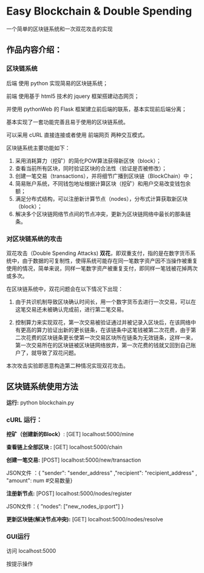 # Easy Blockchain & Double Spending
一个简单的区块链系统和一次双花攻击的实现

  ## 作品内容介绍：  

### 区块链系统  

后端 使用 python 实现简易的区块链系统；  

前端 使用基于 html5 技术的 jquery 框架搭建动态网页；  

并使用 pythonWeb 的 Flask 框架建立前后端的联系，基本实现前后端分离；  

基本实现了一套功能完善且易于使用的区块链系统。  

可以采用 cURL 直接连接或者使用 前端网页 两种交互模式。  

区块链系统主要功能如下：  

1. 采用消耗算力（挖矿）的简化POW算法获得新区快（block）；  
2. 查看当前所有区块，同时验证区块的合法性（验证是否被修改）；  
3.  创建一笔交易（transactions），并将细节广播到区块链（BlockChain）中；  
4.  简易账户系统，不同钱包地址根据计算区块（挖矿）和用户交易改变钱包余额；  
5. 满足分布式结构，可以注册新计算节点（nodes），分布式计算获取新区块（block）； 
6.  解决多个区块链网络节点间的节点冲突，更新为区块链网络中最长的那条链条。  

### 对区块链系统的攻击  

双花攻击（Double Spending Attacks)   **双花**，即双重支付，指的是在数字货币系统中，由于数据的可复制性，使得系统可能存在同一笔数字资产因不当操作被重复使用的情况，简单来说，同样一笔数字资产被重复支付，即同样一笔钱被花掉两次或多次。  

在区块链系统中，双花问题会在以下情况下出现：  

1. 由于共识机制导致区块确认时间长，用一个数字货币去进行一次交易，可以在这笔交易还未被确认完成前，进行第二笔交易。  

2. 控制算力来实现双花，第一次交易被验证通过并被记录入区块后，在该网络中有更高的算力验证出新的更长链条，在该链条中这笔钱被第二次花费，由于第二次花费的区块链条更长使第一次交易区块所在链条为无效链条，这样一来，第一次交易所在的区块链被区块链网络放弃，第一次花费的钱就又回到自己账户了，就导致了双花问题。 

本次攻击实验即恶意构造第二种情况实现双花攻击。     

## 区块链系统使用方法

**运行:** python blockchain.py

### cURL 运行：
**挖矿（创建新的Block）**:  [GET] localhost:5000/mine

**查看链上全部区块 :** [GET] localhost:5000/chain

**创建一笔交易:** [POST] localhost:5000/new/transaction

JSON文件 ：{ "sender": "sender_address" ,"recipient": "recipient_address" , "amount": num #交易数量}

**注册新节点:** [POST] localhost:5000/nodes/register

JSON文件：{ ”nodes“: ["new_nodes_ip:port"] }

**更新区块链(解决节点冲突):** [GET] localhost:5000/nodes/resolve



### GUI运行

访问 localhost:5000

按提示操作


